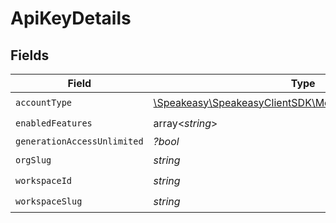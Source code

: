 # ApiKeyDetails


## Fields

| Field                                                                                         | Type                                                                                          | Required                                                                                      | Description                                                                                   |
| --------------------------------------------------------------------------------------------- | --------------------------------------------------------------------------------------------- | --------------------------------------------------------------------------------------------- | --------------------------------------------------------------------------------------------- |
| `accountType`                                                                                 | [\Speakeasy\SpeakeasyClientSDK\Models\Shared\AccountType](../../Models/Shared/AccountType.md) | :heavy_check_mark:                                                                            | N/A                                                                                           |
| `enabledFeatures`                                                                             | array<*string*>                                                                               | :heavy_check_mark:                                                                            | N/A                                                                                           |
| `generationAccessUnlimited`                                                                   | *?bool*                                                                                       | :heavy_minus_sign:                                                                            | N/A                                                                                           |
| `orgSlug`                                                                                     | *string*                                                                                      | :heavy_check_mark:                                                                            | N/A                                                                                           |
| `workspaceId`                                                                                 | *string*                                                                                      | :heavy_check_mark:                                                                            | N/A                                                                                           |
| `workspaceSlug`                                                                               | *string*                                                                                      | :heavy_check_mark:                                                                            | N/A                                                                                           |